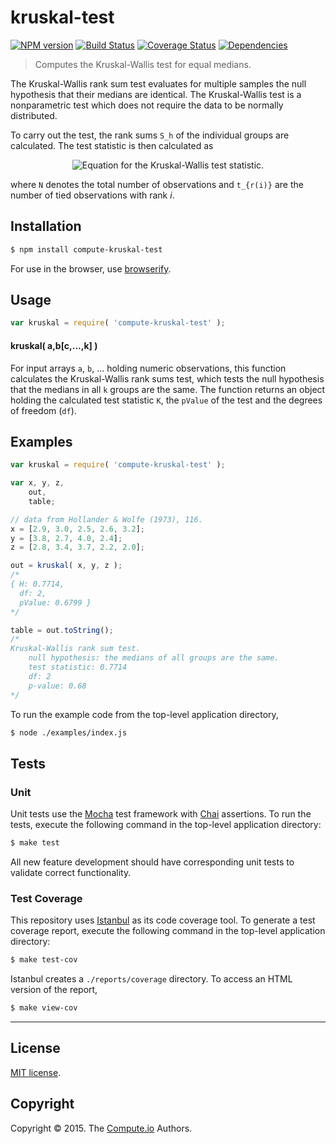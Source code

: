 kruskal-test
===
[![NPM version][npm-image]][npm-url] [![Build Status][travis-image]][travis-url] [![Coverage Status][coveralls-image]][coveralls-url] [![Dependencies][dependencies-image]][dependencies-url]

> Computes the Kruskal-Wallis test for equal medians.

The Kruskal-Wallis rank sum test evaluates for multiple samples the null hypothesis that their medians are identical. The Kruskal-Wallis test is a nonparametric test which does not require the data to be normally distributed.

To carry out the test, the rank sums `S_h` of the individual groups are calculated. The test statistic is then calculated as

<div class="equation" align="center" data-raw-text="H= \frac{\tfrac{12}{N(N+1)}\sum_h\tfrac{S_h^2}{n_h}-3(N+1)}{1-\tfrac{1}{(N^3-N)} \sum t_{r(i)}^3 - t_{r(i)}}" data-equation="eq:kruskal-test-statistic">
	<img src="https://cdn.rawgit.com/compute-io/kruskal-test/365e7d2b36f2011c905fc30177b949dedd4fff34/docs/img/eqn.svg" alt="Equation for the Kruskal-Wallis test statistic.">
	<br>
</div>

where `N` denotes the total number of observations and `t_{r(i)}` are the number of tied observations with rank *i*.

## Installation

``` bash
$ npm install compute-kruskal-test
```

For use in the browser, use [browserify](https://github.com/substack/node-browserify).


## Usage

``` javascript
var kruskal = require( 'compute-kruskal-test' );
```

#### kruskal( a,b[c,...,k] )

For input arrays `a`, `b`, ... holding numeric observations, this function calculates the Kruskal-Wallis rank sums test, which tests the null hypothesis that the medians in all `k` groups are the same. The function returns an object holding the calculated test statistic `K`, the `pValue` of the test and the degrees of freedom (`df`).


## Examples

``` javascript
var kruskal = require( 'compute-kruskal-test' );

var x, y, z,
	out,
	table;

// data from Hollander & Wolfe (1973), 116.
x = [2.9, 3.0, 2.5, 2.6, 3.2];
y = [3.8, 2.7, 4.0, 2.4];
z = [2.8, 3.4, 3.7, 2.2, 2.0];

out = kruskal( x, y, z );
/*
{ H: 0.7714,
  df: 2,
  pValue: 0.6799 }
*/

table = out.toString();
/*
Kruskal-Wallis rank sum test.
	null hypothesis: the medians of all groups are the same.
	test statistic: 0.7714
	df: 2
	p-value: 0.68
*/
```

To run the example code from the top-level application directory,

``` bash
$ node ./examples/index.js
```


## Tests

### Unit

Unit tests use the [Mocha](http://mochajs.org/) test framework with [Chai](http://chaijs.com) assertions. To run the tests, execute the following command in the top-level application directory:

``` bash
$ make test
```

All new feature development should have corresponding unit tests to validate correct functionality.


### Test Coverage

This repository uses [Istanbul](https://github.com/gotwarlost/istanbul) as its code coverage tool. To generate a test coverage report, execute the following command in the top-level application directory:

``` bash
$ make test-cov
```

Istanbul creates a `./reports/coverage` directory. To access an HTML version of the report,

``` bash
$ make view-cov
```


---
## License

[MIT license](http://opensource.org/licenses/MIT).


## Copyright

Copyright &copy; 2015. The [Compute.io](https://github.com/compute-io) Authors.


[npm-image]: http://img.shields.io/npm/v/compute-kruskal-test.svg
[npm-url]: https://npmjs.org/package/compute-kruskal-test

[travis-image]: http://img.shields.io/travis/compute-io/kruskal-test/master.svg
[travis-url]: https://travis-ci.org/compute-io/kruskal-test

[coveralls-image]: https://img.shields.io/coveralls/compute-io/kruskal-test/master.svg
[coveralls-url]: https://coveralls.io/r/compute-io/kruskal-test?branch=master

[dependencies-image]: http://img.shields.io/david/compute-io/kruskal-test.svg
[dependencies-url]: https://david-dm.org/compute-io/kruskal-test

[dev-dependencies-image]: http://img.shields.io/david/dev/compute-io/kruskal-test.svg
[dev-dependencies-url]: https://david-dm.org/dev/compute-io/kruskal-test

[github-issues-image]: http://img.shields.io/github/issues/compute-io/kruskal-test.svg
[github-issues-url]: https://github.com/compute-io/kruskal-test/issues
